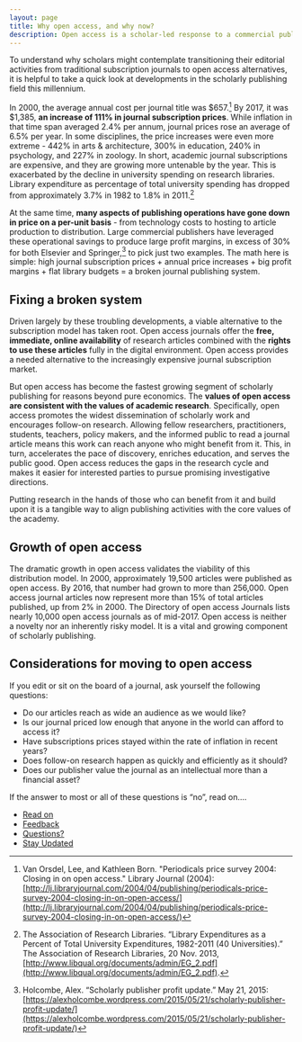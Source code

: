 ```yaml
---
layout: page
title: Why open access, and why now?
description: Open access is a scholar-led response to a commercial publishing market that is increasingly both financially unsustainable and divergent from the core values of academia.
---
```

To understand why scholars might contemplate transitioning their editorial activities from traditional subscription journals to open access alternatives, it is helpful to take a quick look at developments in the scholarly publishing field this millennium.

In 2000, the average annual cost per journal title was $657.[^footnote]  By 2017, it was $1,385, **an increase of 111% in journal subscription prices**.  While inflation in that time span averaged 2.4% per annum, journal prices rose an average of 6.5% per year.  In some disciplines, the price increases were even more extreme - 442% in arts & architecture, 300% in education, 240% in psychology, and 227% in zoology. In short, academic journal subscriptions are expensive, and they are growing more untenable by the year.  This is exacerbated by the decline in university spending on research libraries. Library expenditure as percentage of total university spending has dropped from approximately 3.7% in 1982 to 1.8% in 2011.[^footnote2]

At the same time, **many aspects of publishing operations have gone down in price on a per-unit basis** - from technology costs to hosting to article production to distribution.  Large commercial publishers have leveraged these operational savings to produce large profit margins, in excess of 30% for both Elsevier and Springer,[^footnote3] to pick just two examples.  The math here is simple:  high journal subscription prices + annual price increases + big profit margins + flat library budgets = a broken journal publishing system.

## Fixing a broken system
Driven largely by these troubling developments, a viable alternative to the subscription model has taken root.  Open access journals offer the **free, immediate, online availability** of research articles combined with the **rights to use these articles** fully in the digital environment. Open access provides a needed alternative to the increasingly expensive journal subscription market.

But open access has become the fastest growing segment of scholarly publishing for reasons beyond pure economics.  The **values of open access are consistent with the values of academic research**. Specifically, open access promotes the widest dissemination of scholarly work and encourages follow-on research.  Allowing fellow researchers, practitioners, students, teachers, policy makers, and the informed public to read a journal article means this work can reach anyone who might benefit from it.  This, in turn, accelerates the pace of discovery, enriches education, and serves the public good. Open access reduces the gaps in the research cycle and makes it easier for interested parties to pursue promising investigative directions.  

Putting research in the hands of those who can benefit from it and build upon it is a tangible way to
align publishing activities with the core values of the academy.

## Growth of open access
The dramatic growth in open access validates the viability of this distribution model.  In 2000, approximately 19,500 articles were published as open access. By 2016, that number had grown to more than 256,000. Open access journal articles now represent more than 15% of total articles published, up from 2% in 2000.  The Directory of open access Journals lists nearly 10,000 open access journals as of mid-2017.  Open access is neither a novelty nor an inherently risky model.  It is a vital and growing component of scholarly publishing.

## Considerations for moving to open access
If you edit or sit on the board of a journal, ask yourself the following questions:

* Do our articles reach as wide an audience as we would like?
* Is our journal priced low enough that anyone in the world can afford to access it?
* Have subscriptions prices stayed within the rate of inflation in recent years?
* Does follow-on research happen as quickly and efficiently as it should?
* Does our publisher value the journal as an intellectual more than a financial asset?

If the answer to most or all of these questions is “no”, read on….
<ul class="actions">
  <li><a href="{{ 'determining-if-your-journal-is-a-good-fit-for-open-access' | absolute_url }}" class="button special big">Read on</a></li>
  <li><a href="/feedback" class="button small">Feedback</a></li>
  <li><a href="/feedback" class="button small">Questions?</a></li>
  <li><a href="/updates" class="button small">Stay Updated</a></li>
</ul>


[^footnote]: Van Orsdel, Lee, and Kathleen Born. "Periodicals price survey 2004: Closing in on open access." Library Journal (2004): [http://lj.libraryjournal.com/2004/04/publishing/periodicals-price-survey-2004-closing-in-on-open-access/](http://lj.libraryjournal.com/2004/04/publishing/periodicals-price-survey-2004-closing-in-on-open-access/)

[^footnote2]: The Association of Research Libraries. “Library Expenditures as a Percent of Total University Expenditures, 1982-2011 (40 Universities).” The Association of Research Libraries, 20 Nov. 2013, [http://www.libqual.org/documents/admin/EG_2.pdf](http://www.libqual.org/documents/admin/EG_2.pdf).

[^footnote3]: Holcombe, Alex. “Scholarly publisher profit update.” May 21, 2015: [https://alexholcombe.wordpress.com/2015/05/21/scholarly-publisher-profit-update/](https://alexholcombe.wordpress.com/2015/05/21/scholarly-publisher-profit-update/)
